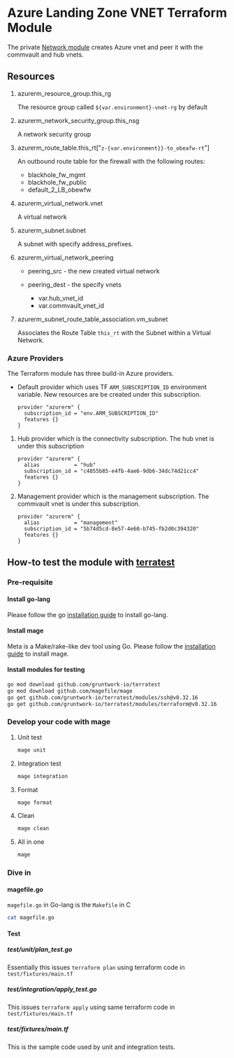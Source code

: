 # Azure Landing Zone VNET Terraform Module

The private [Network module](https://app.terraform.io/app/twl/registry/modules/private/twl/network/azure/1.1.16) creates Azure vnet and peer it with the commvault and hub vnets.

## Resources

1. azurerm_resource_group.this_rg

    The resource group called `${var.environment}-vnet-rg` by default

1. azurerm_network_security_group.this_nsg

    A network security group

1. azurerm_route_table.this_rt["`z-{var.environment}}-to_obeafw-rt`"]

    An outbound route table for the firewall with the following routes:

    - blackhole_fw_mgmt
    - blackhole_fw_public
    - default_2_LB_obewfw

1. azurerm_virtual_network.vnet

    A virtual network

1. azurerm_subnet.subnet

    A subnet with specify address_prefixes.

1. azurerm_virtual_network_peering

    - peering_src - the new created virtual network
    - peering_dest - the specify vnets

      - var.hub_vnet_id
      - var.commvault_vnet_id

1. azurerm_subnet_route_table_association.vm_subnet

    Associates the Route Table `this_rt` with the Subnet within a Virtual Network.

### Azure Providers

The Terraform module has three build-in Azure providers.

- Default provider which uses TF `ARM_SUBSCRIPTION_ID` environment variable. New resources are be created under this subscription.

    ```shell
    provider "azurerm" {
      subscription_id = "env.ARM_SUBSCRIPTION_ID"
      features {}
    }
    ```

1. Hub provider which is the connectivity subscription. The hub vnet is under this subscription

    ```shell
    provider "azurerm" {
      alias           = "hub"
      subscription_id = "c4855b85-e4fb-4ae6-9db6-34dc74d21cc4"
      features {}
    }
    ```

1. Management provider which is the management subscription. The commvault vnet is under this subscription.

    ```shell
    provider "azurerm" {
      alias           = "management"
      subscription_id = "5b74d5cd-8e57-4e60-b745-fb2d0c394320"
      features {}
    }
    ```

## How-to test the module with [terratest](https://github.com/gruntwork-io/terratest)

### Pre-requisite

#### Install go-lang

Please follow the go [installation guide](https://go.dev/doc/install) to install go-lang.

#### Install mage

Meta is a Make/rake-like dev tool using Go. Please follow the [installation guide](https://github.com/magefile/mage#installation) to install mage.

#### Install modules for testing

```bash
go mod download github.com/gruntwork-io/terratest
go mod download github.com/magefile/mage
go get github.com/gruntwork-io/terratest/modules/ssh@v0.32.16
go get github.com/gruntwork-io/terratest/modules/terraform@v0.32.16
```

### Develop your code with mage

1. Unit test

    ```bash
    mage unit
    ```

1. Integration test

    ```bash
    mage integration
    ```

1. Format

    ```bash
    mage format
    ```

1. Clean

    ```bash
    mage clean
    ```

1. All in one

    ```bash
    mage
    ```

### Dive in

#### magefile.go

`magefile.go` in Go-lang is the `Makefile` in C

```bash
cat magefile.go
```

#### Test

##### test/unit/plan_test.go

Essentially this issues `terraform plan` using terraform code in `test/fixtures/main.tf`

##### test/integration/apply_test.go

This issues `terraform apply` using same terraform code in `test/fixtures/main.tf`

##### test/fixtures/main.tf

This is the sample code used by unit and integration tests.
